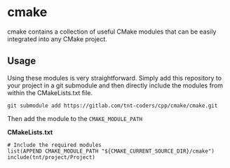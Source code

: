# cmake

cmake contains a collection of useful CMake modules that can be easily integrated into any CMake
project.

## Usage

Using these modules is very straightforward. Simply add this repository to your project in a git
submodule and then directly include the modules from within the CMakeLists.txt file.

    git submodule add https://gitlab.com/tnt-coders/cpp/cmake/cmake.git

Then add the module to the `CMAKE_MODULE_PATH`

**CMakeLists.txt**

    # Include the required modules
    list(APPEND CMAKE_MODULE_PATH "${CMAKE_CURRENT_SOURCE_DIR}/cmake")
    include(tnt/project/Project)
